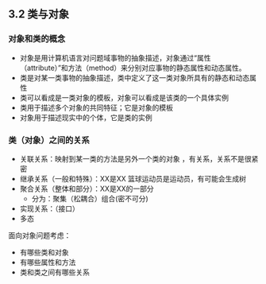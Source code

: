 ## 3.2 类与对象
### 对象和类的概念
- 对象是用计算机语言对问题域事物的抽象描述，对象通过“属性（attribute）”和方法（method）来分别对应事物的静态属性和动态属性。
- 类是对某一类事物的抽象描述，类中定义了这一类对象所具有的静态和动态属性
- 类可以看成是一类对象的模板，对象可以看成是该类的一个具体实例
- 类用于描述多个对象的共同特征；它是对象的模板
- 对象用于描述现实中的个体，它是类的实例

### 类（对象）之间的关系
- 关联关系：映射到某一类的方法是另外一个类的对象 ，有关系，关系不是很紧密
- 继承关系（一般和特殊）：XX是XX 篮球运动员是运动员，有可能会生成树
- 聚合关系（整体和部分）：XX是XX的一部分 
    - 分为：聚集（松耦合）组合(密不可分)
- 实现关系：（接口）
- 多态

面向对象问题考虑：
- 有哪些类和对象
- 有哪些属性和方法
- 类和类之间有哪些关系

